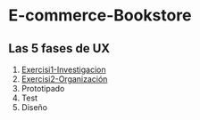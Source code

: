 # E-commerce-Bookstore

## Las 5 fases de UX
1. [Exercisi1-Investigacion](https://github.com/dianavile/E-commerce-Bookstore/blob/master/Exercisi1-EcommerceDiana.pdf)
2. [Exercisi2-Organización](https://github.com/dianavile/E-commerce-Bookstore/blob/master/Exercisi2Ecommerce-Flowchart-Diana.pdf)
3. Prototipado
4. Test
5. Diseño
